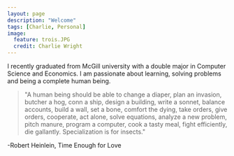 ```yaml
---
layout: page
description: "Welcome"
tags: [Charlie, Personal]
image:
  feature: trois.JPG
  credit: Charlie Wright
---
```

I recently graduated from McGill university with a double major in Computer Science and Economics. I am passionate about learning, solving problems and being a complete human being. 

> "A human being should be able to change a diaper, plan an invasion, butcher a hog, conn a ship, design a building, write a sonnet, balance accounts, build a wall, set a bone, comfort the dying, take orders, give orders, cooperate, act alone, solve equations, analyze a new problem, pitch manure, program a computer, cook a tasty meal, fight efficiently, die gallantly. Specialization is for insects."	

-Robert Heinlein, Time Enough for Love

